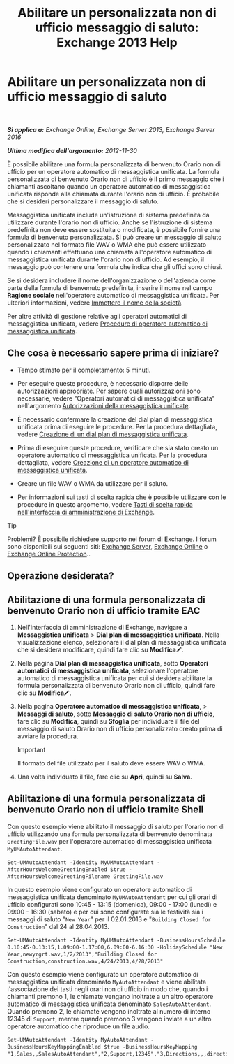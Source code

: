 ﻿---
title: 'Abilitare un personalizzata non di ufficio messaggio di saluto: Exchange 2013 Help'
TOCTitle: Abilitare un personalizzata non di ufficio messaggio di saluto
ms:assetid: d4743805-bab0-4735-a1e0-2cea4e088e8c
ms:mtpsurl: https://technet.microsoft.com/it-it/library/Bb232183(v=EXCHG.150)
ms:contentKeyID: 50555699
ms.date: 05/22/2018
mtps_version: v=EXCHG.150
ms.translationtype: MT
---

# Abilitare un personalizzata non di ufficio messaggio di saluto

 

_**Si applica a:** Exchange Online, Exchange Server 2013, Exchange Server 2016_

_**Ultima modifica dell'argomento:** 2012-11-30_

È possibile abilitare una formula personalizzata di benvenuto Orario non di ufficio per un operatore automatico di messaggistica unificata. La formula personalizzata di benvenuto Orario non di ufficio è il primo messaggio che i chiamanti ascoltano quando un operatore automatico di messaggistica unificata risponde alla chiamata durante l'orario non di ufficio. È probabile che si desideri personalizzare il messaggio di saluto.

Messaggistica unificata include un'istruzione di sistema predefinita da utilizzare durante l'orario non di ufficio. Anche se l'istruzione di sistema predefinita non deve essere sostituita o modificata, è possibile fornire una formula di benvenuto personalizzata. Si può creare un messaggio di saluto personalizzato nel formato file WAV o WMA che può essere utilizzato quando i chiamanti effettuano una chiamata all'operatore automatico di messaggistica unificata durante l'orario non di ufficio. Ad esempio, il messaggio può contenere una formula che indica che gli uffici sono chiusi.

Se si desidera includere il nome dell'organizzazione o dell'azienda come parte della formula di benvenuto predefinita, inserire il nome nel campo **Ragione sociale** nell'operatore automatico di messaggistica unificata. Per ulteriori informazioni, vedere [Immettere il nome della società](enter-a-business-name-exchange-2013-help.md).

Per altre attività di gestione relative agli operatori automatici di messaggistica unificata, vedere [Procedure di operatore automatico di messaggistica unificata](um-auto-attendant-procedures-exchange-2013-help.md).

## Che cosa è necessario sapere prima di iniziare?

  - Tempo stimato per il completamento: 5 minuti.

  - Per eseguire queste procedure, è necessario disporre delle autorizzazioni appropriate. Per sapere quali autorizzazioni sono necessarie, vedere "Operatori automatici di messaggistica unificata" nell'argomento [Autorizzazioni della messaggistica unificate](unified-messaging-permissions-exchange-2013-help.md).

  - È necessario confermare la creazione del dial plan di messaggistica unificata prima di eseguire le procedure. Per la procedura dettagliata, vedere [Creazione di un dial plan di messaggistica unificata](create-a-um-dial-plan-exchange-2013-help.md).

  - Prima di eseguire queste procedure, verificare che sia stato creato un operatore automatico di messaggistica unificata. Per la procedura dettagliata, vedere [Creazione di un operatore automatico di messaggistica unificata](create-a-um-auto-attendant-exchange-2013-help.md).

  - Creare un file WAV o WMA da utilizzare per il saluto.

  - Per informazioni sui tasti di scelta rapida che è possibile utilizzare con le procedure in questo argomento, vedere [Tasti di scelta rapida nell'interfaccia di amministrazione di Exchange](keyboard-shortcuts-in-the-exchange-admin-center-exchange-online-protection-help.md).


> [!TIP]
> Problemi? È possibile richiedere supporto nei forum di Exchange. I forum sono disponibili sui seguenti siti: <A href="https://go.microsoft.com/fwlink/p/?linkid=60612">Exchange Server</A>, <A href="https://go.microsoft.com/fwlink/p/?linkid=267542">Exchange Online</A> o <A href="https://go.microsoft.com/fwlink/p/?linkid=285351">Exchange Online Protection</A>..



## Operazione desiderata?

## Abilitazione di una formula personalizzata di benvenuto Orario non di ufficio tramite EAC

1.  Nell'interfaccia di amministrazione di Exchange, navigare a **Messaggistica unificata** \> **Dial plan di messaggistica unificata**. Nella visualizzazione elenco, selezionare il dial plan di messaggistica unificata che si desidera modificare, quindi fare clic su **Modifica**![Icona Modifica](images/JJ218640.6f53ccb2-1f13-4c02-bea0-30690e6ea71d(EXCHG.150).gif "Icona Modifica").

2.  Nella pagina **Dial plan di messaggistica unificata**, sotto **Operatori automatici di messaggistica unificata**, selezionare l'operatore automatico di messaggistica unificata per cui si desidera abilitare la formula personalizzata di benvenuto Orario non di ufficio, quindi fare clic su **Modifica**![Icona Modifica](images/JJ218640.6f53ccb2-1f13-4c02-bea0-30690e6ea71d(EXCHG.150).gif "Icona Modifica").

3.  Nella pagina **Operatore automatico di messaggistica unificata**, \> **Messaggi di saluto**, sotto **Messaggio di saluto Orario non di ufficio**, fare clic su **Modifica**, quindi su **Sfoglia** per individuare il file del messaggio di saluto Orario non di ufficio personalizzato creato prima di avviare la procedura.
    

    > [!IMPORTANT]
    > Il formato del file utilizzato per il saluto deve essere WAV o WMA.



4.  Una volta individuato il file, fare clic su **Apri**, quindi su **Salva**.

## Abilitazione di una formula personalizzata di benvenuto Orario non di ufficio tramite Shell

Con questo esempio viene abilitato il messaggio di saluto per l'orario non di ufficio utilizzando una formula personalizzata di benvenuto denominata `GreetingFile.wav` per l'operatore automatico di messaggistica unificata `MyUMAutoAttendant`.

    Set-UMAutoAttendant -Identity MyUMAutoAttendant -AfterHoursWelcomeGreetingEnabled $true -AfterHoursWelcomeGreetingFilename GreetingFile.wav

In questo esempio viene configurato un operatore automatico di messaggistica unificata denominato `MyUMAutoAttendant` per cui gli orari di ufficio configurati sono 10:45 - 13:15 (domenica), 09:00 - 17:00 (lunedì) e 09:00 - 16:30 (sabato) e per cui sono configurate sia le festività sia i messaggi di saluto "`New Year`" per il 02.01.2013 e "`Building Closed for Construction`" dal 24 al 28.04.2013.

    Set-UMAutoAttendant -Identity MyUMAutoAttendant -BusinessHoursSchedule 0.10:45-0.13:15,1.09:00-1.17:00,6.09:00-6.16:30 -HolidaySchedule "New Year,newyrgrt.wav,1/2/2013","Building Closed for Construction,construction.wav,4/24/2013,4/28/2013"

Con questo esempio viene configurato un operatore automatico di messaggistica unificata denominato `MyAutoAttendant` e viene abilitata l'associazione dei tasti negli orari non di ufficio in modo che, quando i chiamanti premono 1, le chiamate vengano inoltrate a un altro operatore automatico di messaggistica unificata denominato `SalesAutoAttendant`. Quando premono 2, le chiamate vengono inoltrate al numero di interno 12345 di `Support`, mentre quando premono 3 vengono inviate a un altro operatore automatico che riproduce un file audio.

    Set-UMAutoAttendant -Identity MyAutoAttendant - BusinessHoursKeyMappingEnabled $true -BusinessHoursKeyMapping "1,Sales,,SalesAutoAttendant","2,Support,12345","3,Directions,,,directions.wav"


